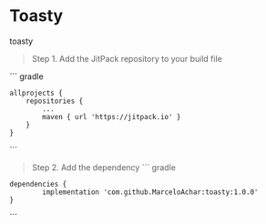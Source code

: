 # Toasty
toasty

> Step 1. Add the JitPack repository to your build file

´´´ gradle

	allprojects {
		repositories {
			...
			maven { url 'https://jitpack.io' }
		}
	}
  ´´´
> Step 2. Add the dependency
  ´´´ gradle
  
	dependencies {
	        implementation 'com.github.MarceloAchar:toasty:1.0.0'
	}
  ´´´
  
